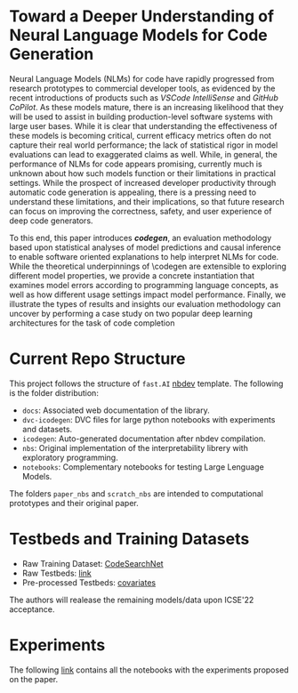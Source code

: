 # Toward a Deeper Understanding of Neural Language Models for Code Generation

Neural Language Models (NLMs) for code have rapidly progressed from research prototypes to commercial developer tools, as evidenced by the recent introductions of products such as <i>VSCode IntelliSense</i> and <i>GitHub CoPilot</i>. As these models mature, there is an increasing likelihood that they will be used to assist in building production-level software systems with large user bases. While it is clear that understanding the effectiveness of these models is becoming critical, current efficacy metrics often do not capture their real world performance; the lack of statistical rigor in model evaluations can lead to exaggerated claims as well. While, in general, the performance of NLMs for code appears promising, currently much is unknown about how such models function or their limitations in practical settings. While the prospect of increased developer productivity through automatic code generation is appealing, there is a pressing need to understand these limitations, and their implications, so that future research can focus on improving the correctness, safety, and user experience of deep code generators. 

To this end, this paper introduces <b><i>codegen</i></b>, an evaluation methodology based upon statistical analyses of model predictions and causal inference to enable software oriented explanations to help interpret NLMs for code. While the theoretical underpinnings of \codegen are extensible to exploring different model properties, we provide a concrete instantiation that examines model errors according to programming language concepts, as well as how different usage settings impact model performance. Finally, we illustrate the types of results and insights our evaluation methodology can uncover by performing a case study on two popular deep learning architectures for the task of code completion

# Current Repo Structure
This project follows the structure of `fast.AI` [nbdev](https://nbdev.fast.ai/) template. The following is the folder distribution:
- `docs`: Associated web documentation of the library. 
- `dvc-icodegen`: DVC files for large python notebooks with experiments and datasets.
- `icodegen`: Auto-generated documentation after nbdev compilation.
- `nbs`: Original implementation of the interpretability librery with exploratory programming.
- `notebooks`: Complementary notebooks for testing Large Lenguage Models. 

The folders `paper_nbs` and `scratch_nbs` are intended to computational prototypes and their original paper. 

# Testbeds and Training Datasets
- Raw Training Dataset: [CodeSearchNet](https://www.dropbox.com/s/fyi3fzf2xlslfl1/raw_searchnet.zip?dl=0)
- Raw Testbeds: [link](https://www.dropbox.com/s/qy9m1fsu1w0trp2/raw_testbeds.zip?dl=0)
- Pre-processed Testbeds: [covariates](https://www.dropbox.com/s/g76orgo7v0hvh8m/covariate_testbeds.zip?dl=0)

The authors will realease the remaining models/data upon ICSE'22 acceptance. 

# Experiments
The following [link](https://www.dropbox.com/s/rg95s36vitdai1q/experiments_notebooks.zip?dl=0) contains all the notebooks with the experiments proposed on the paper. 
